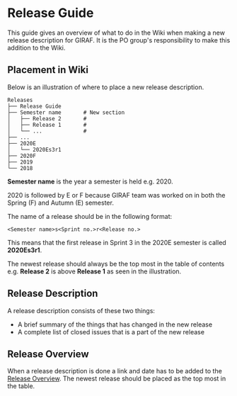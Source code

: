 # Release Guide

This guide gives an overview of what to do in the Wiki when making a new release
description for GIRAF. 
It is the PO group's responsibility to make this addition to the Wiki. 

## Placement in Wiki

Below is an illustration of where to place a new release description.

```
Releases
├── Release Guide
├── Semester name       # New section
│   ├── Release 2       #
│   ├── Release 1       #    
│   └── ...             #
├── ...
├── 2020E
│   └── 2020Es3r1
├── 2020F
├── 2019
└── 2018       
```

**Semester name** is the year a semester is held e.g. 2020.
 
2020 is followed by E or F because GIRAF team was worked on in both the Spring (F)
and Autumn (E) semester.

The name of a release should be in the following format:

```
<Semester name>s<Sprint no.>r<Release no.>
```

This means that the first release in Sprint 3 in the 2020E semester is called
**2020Es3r1**.

The newest release should always be the top most in the table of contents
e.g. **Release 2** is above **Release 1** as seen in the illustration.

## Release Description

A release description consists of these two things:

- A brief summary of the things that has changed in the new release
- A complete list of closed issues that is a part of the new release 

## Release Overview

When a release description is done a link and date has to be added to the
[Release Overview](./index.md). The newest release should be placed as the top
most in the table.
